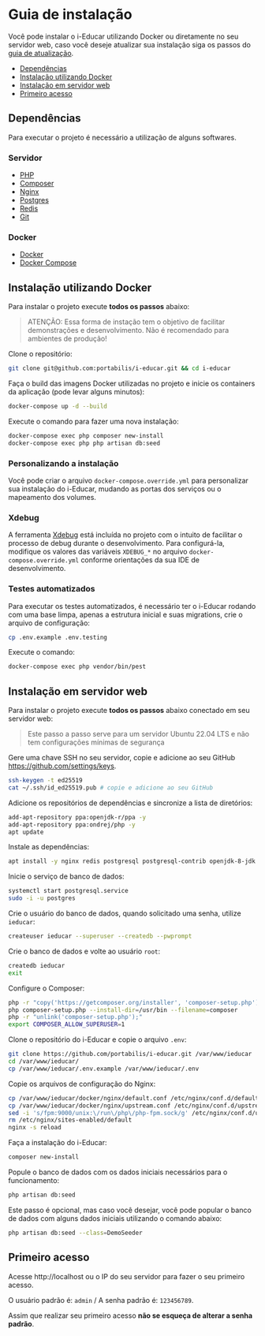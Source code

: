 # Guia de instalação

Você pode instalar o i-Educar utilizando Docker ou diretamente no seu servidor web, caso você deseje atualizar sua 
instalação siga os passos do [guia de atualização](UPGRADE.md).

- [Dependências](#dependências)
- [Instalação utilizando Docker](#instalação-utilizando-docker)
- [Instalação em servidor web](#instalação-em-servidor-web)
- [Primeiro acesso](#primeiro-acesso)

## Dependências

Para executar o projeto é necessário a utilização de alguns softwares.

### Servidor

- [PHP](http://php.net/)
- [Composer](https://getcomposer.org/)
- [Nginx](https://www.nginx.com/)
- [Postgres](https://www.postgresql.org/)
- [Redis](https://redis.io/)
- [Git](https://git-scm.com/downloads)

### Docker

- [Docker](https://docs.docker.com/install/)
- [Docker Compose](https://docs.docker.com/compose/install/)

## Instalação utilizando Docker

Para instalar o projeto execute **todos os passos** abaixo:

> ATENÇÃO: Essa forma de instação tem o objetivo de facilitar demonstrações e
desenvolvimento. Não é recomendado para ambientes de produção!

Clone o repositório:

```bash
git clone git@github.com:portabilis/i-educar.git && cd i-educar
```

Faça o build das imagens Docker utilizadas no projeto e inicie os containers da aplicação (pode levar alguns minutos):

```bash
docker-compose up -d --build
```

Execute o comando para fazer uma nova instalação:

```bash
docker-compose exec php composer new-install
docker-compose exec php php artisan db:seed
```

### Personalizando a instalação

Você pode criar o arquivo `docker-compose.override.yml` para personalizar sua instalação do i-Educar, mudando as portas
dos serviços ou o mapeamento dos volumes.

### Xdebug

A ferramenta [Xdebug](https://xdebug.org/) está incluída no projeto com o intuito de facilitar o processo de debug
durante o desenvolvimento. Para configurá-la, modifique os valores das variáveis `XDEBUG_*` no arquivo
`docker-compose.override.yml` conforme orientações da sua IDE de desenvolvimento.

### Testes automatizados

Para executar os testes automatizados, é necessário ter o i-Educar rodando com uma base limpa, apenas a estrutura
inicial e suas migrations, crie o arquivo de configuração:

```bash
cp .env.example .env.testing
```

Execute o comando:

```bash
docker-compose exec php vendor/bin/pest
```

## Instalação em servidor web

Para instalar o projeto execute **todos os passos** abaixo conectado em seu servidor web:

> Este passo a passo serve para um servidor Ubuntu 22.04 LTS e não tem configurações mínimas de segurança

Gere uma chave SSH no seu servidor, copie e adicione ao seu GitHub https://github.com/settings/keys.  

```bash
ssh-keygen -t ed25519
cat ~/.ssh/id_ed25519.pub # copie e adicione ao seu GitHub
```

Adicione os repositórios de dependências e sincronize a lista de diretórios:

```bash
add-apt-repository ppa:openjdk-r/ppa -y
add-apt-repository ppa:ondrej/php -y
apt update
```

Instale as dependências:

```bash
apt install -y nginx redis postgresql postgresql-contrib openjdk-8-jdk openssl unzip php8.4-common php8.4-cli php8.4-fpm php8.4-bcmath php8.4-curl php8.4-mbstring php8.4-pgsql php8.4-xml php8.4-zip php8.4-gd
```

Inicie o serviço de banco de dados:

```bash
systemctl start postgresql.service
sudo -i -u postgres
```

Crie o usuário do banco de dados, quando solicitado uma senha, utilize `ieducar`:

```bash
createuser ieducar --superuser --createdb --pwprompt
```

Crie o banco de dados e volte ao usuário `root`:

```bash 
createdb ieducar
exit
```

Configure o Composer:

```bash 
php -r "copy('https://getcomposer.org/installer', 'composer-setup.php');"
php composer-setup.php --install-dir=/usr/bin --filename=composer
php -r "unlink('composer-setup.php');"
export COMPOSER_ALLOW_SUPERUSER=1
```

Clone o repositório do i-Educar e copie o arquivo `.env`:

```bash 
git clone https://github.com/portabilis/i-educar.git /var/www/ieducar
cd /var/www/ieducar/
cp /var/www/ieducar/.env.example /var/www/ieducar/.env
```

Copie os arquivos de configuração do Nginx:

```bash 
cp /var/www/ieducar/docker/nginx/default.conf /etc/nginx/conf.d/default.conf
cp /var/www/ieducar/docker/nginx/upstream.conf /etc/nginx/conf.d/upstream.conf
sed -i 's/fpm:9000/unix:\/run\/php\/php-fpm.sock/g' /etc/nginx/conf.d/upstream.conf
rm /etc/nginx/sites-enabled/default
nginx -s reload
```

Faça a instalação do i-Educar:

```bash 
composer new-install
```

Popule o banco de dados com os dados iniciais necessários para o funcionamento:

```bash 
php artisan db:seed
```

Este passo é opcional, mas caso você desejar, você pode popular o banco de dados com alguns dados iniciais utilizando o 
comando abaixo:

```bash 
php artisan db:seed --class=DemoSeeder
```

## Primeiro acesso

Acesse http://localhost ou o IP do seu servidor para fazer o seu primeiro acesso.

O usuário padrão é: `admin` / A senha padrão é: `123456789`.

Assim que realizar seu primeiro acesso **não se esqueça de alterar a senha padrão**.
